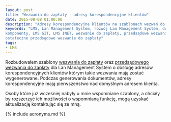 ```yaml
---
layout: post
title: "Wezwania do zapłaty - adresy korespondencyjne klientów"
date: 2015-08-08 01:00:00
description: "Adresy korespondencyjne klientów na szablonach wezwań do zapłaty"
keywords: "LMS, Lan Management System, rozwój Lan Management System, dodatki, 
komponenty, LMS GIT, LMS INET, wezwanie do zapłaty, przedsądowe wezwanie do zapłaty, 
ostateczne przedsądowe wezwanie do zapłaty"
tags:
- LMS
---
```


Rozbudowałem szablony [wezwania do zapłaty](/lan-management-system/szablony-dokumentow/wezwanie-do-zaplaty) 
oraz [przedsądowego wezwania do zapłaty](/lan-management-system/szablony-dokumentow/przedsadowe-wezwanie-do-zaplaty) 
dla Lan Management System o obsługę adresów korespondencyjnych klientów którym 
takie wezwania mają zostać wygenerowane. Podczas generowania dokumentów, adresy 
korespondencyjne mają pierwszeństwo nad domyślnym adresem klienta.

Osoby które już wcześniej nabyły u mnie wspomniane szablony, a chciały by rozszerzyć
ich możliwości o wspomnianą funkcję, mogą uzyskać aktualizację kontaktując się ze mną.

{% include acronyms.md %}